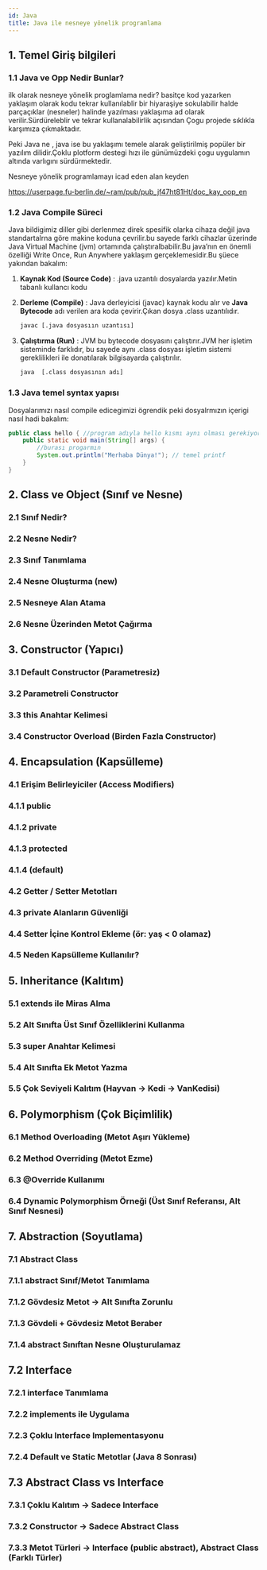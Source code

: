 ```yaml
---
id: Java
title: Java ile nesneye yönelik programlama
---
```


## 1. Temel Giriş bilgileri

### 1.1 Java ve Opp Nedir Bunlar?

ilk olarak nesneye yönelik proglamlama nedir? basitçe kod yazarken yaklaşım olarak kodu tekrar kullanılablir bir hiyaraşiye sokulabilir halde parçaçıklar (nesneler) halinde yazılması yaklaşıma ad olarak verilir.Sürdüreleblir ve tekrar kullanalabilirlik açısından Çogu projede sıklıkla karşımıza çıkmaktadır.

Peki Java ne , java ise bu yaklaşımı temele alarak geliştirilmiş popüler bir yazılım dilidir.Çoklu plotform destegi hızı ile günümüzdeki çogu uygulamın altında varlıgını sürdürmektedir.

Nesneye yönelik programlamayı icad eden alan keyden

https://userpage.fu-berlin.de/~ram/pub/pub_jf47ht81Ht/doc_kay_oop_en

### 1.2 Java Compile Süreci

Java bildigimiz diller gibi derlenmez direk spesifik olarka cihaza değil java standartalrna göre makine koduna çevrilir.bu sayede farklı cihazlar üzerinde Java Virtual Machine (jvm) ortamında çalıştıralbabilir.Bu java’nın en önemli özelliği Write Once, Run Anywhere yaklaşım gerçeklemesidir.Bu şüece yakından bakalım:

1. **Kaynak Kod (Source Code)** : 
   .java uzantılı dosyalarda yazılır.Metin tabanlı kullancı kodu

2. **Derleme (Compile)** : 
   Java derleyicisi (javac) kaynak kodu alır ve **Java Bytecode** adı verilen ara koda çevirir.Çıkan dosya .class uzantılıdır.

   ```bash
   javac [.java dosyasıın uzantısı]
   ```

3. **Çalıştırma (Run)** : 
   JVM bu bytecode dosyasını çalıştırır.JVM her işletim sisteminde farklıdır, bu sayede aynı .class dosyası işletim sistemi gereklilikleri ile donatılarak bilgisayarda çalıştırılır.

   ```bash
   java  [.class dosyasının adı]
   ```

### 1.3 Java temel syntax yapısı

Dosyalarımızı nasıl compile edicegimizi ögrendik peki dosyalrmızın içerigi nasıl hadi bakalım:

```java
public class hello { //program adıyla hello kısmı aynı olması gerekiyor
    public static void main(String[] args) {
        //burası progarmın 
        System.out.println("Merhaba Dünya!"); // temel printf
    }
}
```


## 2. Class ve Object (Sınıf ve Nesne)

### 2.1 Sınıf Nedir?

### 2.2 Nesne Nedir?

### 2.3 Sınıf Tanımlama

### 2.4 Nesne Oluşturma (new)

### 2.5 Nesneye Alan Atama

### 2.6 Nesne Üzerinden Metot Çağırma

## 3. Constructor (Yapıcı)

### 3.1 Default Constructor (Parametresiz)

### 3.2 Parametreli Constructor

### 3.3 this Anahtar Kelimesi

### 3.4 Constructor Overload (Birden Fazla Constructor)

## 4. Encapsulation (Kapsülleme)

### 4.1 Erişim Belirleyiciler (Access Modifiers)

### 4.1.1 public

### 4.1.2 private

### 4.1.3 protected

### 4.1.4 (default)

### 4.2 Getter / Setter Metotları

### 4.3 private Alanların Güvenliği

### 4.4 Setter İçine Kontrol Ekleme (ör: yaş < 0 olamaz)

### 4.5 Neden Kapsülleme Kullanılır?

## 5. Inheritance (Kalıtım)

### 5.1 extends ile Miras Alma

### 5.2 Alt Sınıfta Üst Sınıf Özelliklerini Kullanma

### 5.3 super Anahtar Kelimesi

### 5.4 Alt Sınıfta Ek Metot Yazma

### 5.5 Çok Seviyeli Kalıtım (Hayvan → Kedi → VanKedisi)

## 6. Polymorphism (Çok Biçimlilik)

### 6.1 Method Overloading (Metot Aşırı Yükleme)

### 6.2 Method Overriding (Metot Ezme)

### 6.3 @Override Kullanımı

### 6.4 Dynamic Polymorphism Örneği (Üst Sınıf Referansı, Alt Sınıf Nesnesi)

## 7. Abstraction (Soyutlama)

### 7.1 Abstract Class

### 7.1.1 abstract Sınıf/Metot Tanımlama

### 7.1.2 Gövdesiz Metot → Alt Sınıfta Zorunlu

### 7.1.3 Gövdeli + Gövdesiz Metot Beraber

### 7.1.4 abstract Sınıftan Nesne Oluşturulamaz

## 7.2 Interface

### 7.2.1 interface Tanımlama

### 7.2.2 implements ile Uygulama

### 7.2.3 Çoklu Interface Implementasyonu

### 7.2.4 Default ve Static Metotlar (Java 8 Sonrası)

## 7.3 Abstract Class vs Interface

### 7.3.1 Çoklu Kalıtım → Sadece Interface

### 7.3.2 Constructor → Sadece Abstract Class

### 7.3.3 Metot Türleri → Interface (public abstract), Abstract Class (Farklı Türler)
